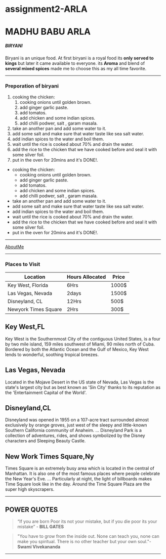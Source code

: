 # assignment2-ARLA
# MADHU BABU ARLA
##### BIRYANI
Biryani is an unique food. At first biryani is a royal food its **only served to kings** but later it came available to everyone. its **Aroma** and blend of **several mixed spices** made me to choose this as my all time favorite.

---------

### Preporation of biryani
1. cooking the chicken:
    1. cooking onions until golden brown.
    2. add ginger garlic paste.
    3. add tomatos.
    4. add chicken and some indian spices.
    5. add chilli podwer, salt , garam masala.
2. take an another pan and add some water to it.
3. add some salt and make sure that water taste like sea salt water.
4. add indian spices to the water and boil them.
5. wait until the rice is cooked about 70% and drain the water.
6. add the rice to the chicken that we have cooked before and seal it with some silver foil.
7. put in the oven for 20mins and it's DONE!.


* cooking the chicken:
    * cooking onions until golden brown.
    * add ginger garlic paste.
    * add tomatos.
    * add chicken and some indian spices.
    * add chilli podwer, salt , garam masala.
* take an another pan and add some water to it.
* add some salt and make sure that water taste like sea salt water.
* add indian spices to the water and boil them.
* wait until the rice is cooked about 70% and drain the water.
* add the rice to the chicken that we have cooked before and seal it with some silver foil.
* put in the oven for 20mins and it's DONE!.

---------

[AboutMe](https://github.com/Madhuarla/assignment2-ARLA/blob/main/AboutMe.md)

---------

### Places to Visit

 |       Location       |    Hours Allocated    |         Price         |
 |----------------------|-----------------------|-----------------------|
 | Key West, Florida    |          6Hrs         |          1000$        |
 | Las Vegas, Nevada    |          2days        |          1500$        |
 | Disneyland, CL       |          12Hrs        |          500$         |
 | Newyork Times Square |          2Hrs         |          300$         |

## Key West,FL
Key West is the Southernmost City of the contiguous United States, is a four by two mile island, 159 miles southwest of Miami, 90 miles north of Cuba. Bordered by both the Atlantic Ocean and the Gulf of Mexico, Key West lends to wonderful, soothing tropical breezes.

## Las Vegas, Nevada
Located in the Mojave Desert in the US state of Nevada, Las Vegas is the state's largest city but as best known as 'Sin City' thanks to its reputation as the 'Entertainment Capital of the World'.

## Disneyland,CL
Disneyland was opened in 1955 on a 107-acre tract surrounded almost exclusively by orange groves, just west of the sleepy and little-known Southern California community of Anaheim. ... Disneyland Park is a collection of adventures, rides, and shows symbolized by the Disney characters and Sleeping Beauty Castle. 

## New Work Times Square,Ny
Times Square is an extremely busy area which is located in the central of Manhattan. It is also one of the most famous places where people celebrate the New Year's Eve. ... Particularly at night, the light of billboards makes Time Square look like in the day. Around the Time Square Plaza are the super high skyscrapers.

----------

## POWER QUOTES
> “If you are born Poor its not your mistake, but if you die poor its your mistake” - **BILL GATES**

> "You have to grow from the inside out. None can teach you, none can make you spiritual. There is no other teacher but your own soul."- **Swami Vivekananda**

----------










